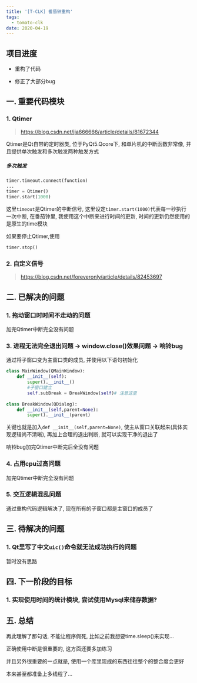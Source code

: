```yaml
---
title: '[T-CLK] 番茄钟重构'
tags:
  - tomato-clk
date: 2020-04-19 
---
```


<!-- toc -->

## 项目进度

- 重构了代码

- 修正了大部分bug



## 一. 重要代码模块

### 1. Qtimer

> https://blog.csdn.net/jia666666/article/details/81672344

Qtimer是Qt自带的定时器类, 位于PyQt5.Qcore下, 和单片机的中断函数非常像, 并且提供单次触发和多次触发两种触发方式

##### 多次触发

```python
timer.timeout.connect(function)
...
timer = Qtimer()
timer.start(1000)
```

这里`timeout`是Qtimer的中断信号, 这里设定`timer.start(1000)`代表每一秒执行一次中断, 在番茄钟里, 我使用这个中断来进行时间的更新, 时间的更新仍然使用的是原生的time模块

<!-- more -->

如果要停止Qtimer,使用

```python
timer.stop()
```



### 2. 自定义信号

>  https://blog.csdn.net/foreveronly/article/details/82453697



## 二. 已解决的问题

### 1. 拖动窗口时时间不走动的问题

加完Qtimer中断完全没有问题



### 3. 进程无法完全退出问题 -> window.close()效果问题 -> 响铃bug

通过将子窗口变为主窗口类的成员, 并使用以下语句初始化

```python
class MainWindow(QMainWindow):
    def __init__(self):
        super().__init__()
        #子窗口建立
        self.subBreak = BreakWindow(self)# 注意这里
        
class BreakWindow(QDialog):
    def __init__(self,parent=None):
        super().__init__(parent)
```

关键也就是加入`def __init__(self,parent=None)`, 使主从窗口关联起来(具体实现逻辑尚不清晰), 再加上合理的退出判断, 就可以实现干净的退出了

响铃bug加完Qtimer中断完后全没有问题



### 4. 占用cpu过高问题

加完Qtimer中断完全没有问题



### 5. 交互逻辑混乱问题

通过重构代码逻辑解决了, 现在所有的子窗口都是主窗口的成员了





## 三. 待解决的问题

### 1. Qt里写了中文`uic()`命令就无法成功执行的问题

暂时没有思路





## 四. 下一阶段的目标

### 1. 实现使用时间的统计模块, 尝试使用Mysql来储存数据?





## 五. 总结

再此理解了那句话, 不能让程序假死, 比如之前我想要time.sleep()来实现...

正确使用中断是很重要的, 这方面还要多加练习

并且另外很重要的一点就是, 使用一个库里现成的东西往往整个的整合度会更好

本来甚至都准备上多线程了...

